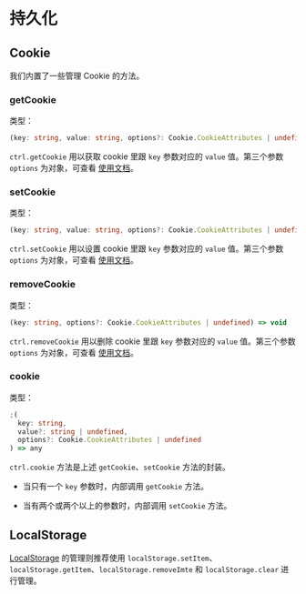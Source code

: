# 持久化

## Cookie

我们内置了一些管理 Cookie 的方法。

### getCookie

类型：

```ts
(key: string, value: string, options?: Cookie.CookieAttributes | undefined) => void
```

`ctrl.getCookie` 用以获取 cookie 里跟 `key` 参数对应的 `value` 值。第三个参数 `options` 为对象，可查看 [使用文档](https://github.com/js-cookie/js-cookie#cookie-attributes)。

### setCookie

类型：

```ts
(key: string, value: string, options?: Cookie.CookieAttributes | undefined) => void
```

`ctrl.setCookie` 用以设置 cookie 里跟 `key` 参数对应的 `value` 值。第三个参数 `options` 为对象，可查看 [使用文档](https://github.com/js-cookie/js-cookie#cookie-attributes)。

### removeCookie

类型：

```ts
(key: string, options?: Cookie.CookieAttributes | undefined) => void
```

`ctrl.removeCookie` 用以删除 cookie 里跟 `key` 参数对应的 `value` 值。第三个参数 `options` 为对象，可查看 [使用文档](https://github.com/js-cookie/js-cookie#cookie-attributes)。

### cookie

类型：

```ts
;(
  key: string,
  value?: string | undefined,
  options?: Cookie.CookieAttributes | undefined
) => any
```

`ctrl.cookie` 方法是上述 `getCookie`、`setCookie` 方法的封装。

- 当只有一个 `key` 参数时，内部调用 `getCookie` 方法。

- 当有两个或两个以上的参数时，内部调用 `setCookie` 方法。

## LocalStorage

[LocalStorage](https://developer.mozilla.org/zh-CN/docs/Web/API/Window/localStorage) 的管理则推荐使用 `localStorage.setItem`、`localStorage.getItem`、`localStorage.removeImte` 和 `localStorage.clear` 进行管理。
